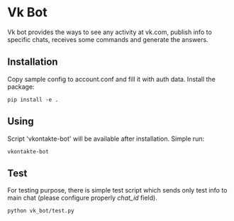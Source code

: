 # Vk Bot
Vk bot provides the ways to see any activity at vk.com, publish info to specific chats, receives some commands and generate the answers.

Installation
------------

Copy sample config to account.conf and fill it with auth data.
Install the package:

    pip install -e .

Using
-----

Script 'vkontakte-bot' will be available after installation.
Simple run:

    vkontakte-bot

Test
----

For testing purpose, there is simple test script which sends
only test info to main chat (please configure properly *chat_id* field).

    python vk_bot/test.py
